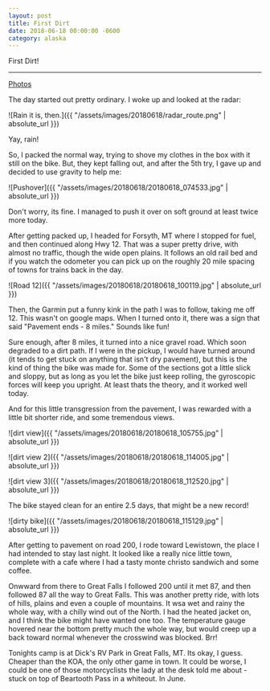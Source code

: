 ```yaml
---
layout: post
title: First Dirt
date: 2018-06-18 00:00:00 -0600
category: alaska
---
```


First Dirt!

---
<a href="https://www.flickr.com/photos/36630181@N06/sets/72157699214624985/">Photos</a>

The day started out pretty ordinary.  I woke up and looked at the radar:

![Rain it is, then.]({{ "/assets/images/20180618/radar_route.png" | absolute_url }})

Yay, rain!


So, I packed the normal way, trying to shove my clothes in the box with it still on the bike.  But, they kept falling out, and after the 5th try, I gave up and decided to use gravity to help me:


![Pushover]({{ "/assets/images/20180618/20180618_074533.jpg" | absolute_url }})


Don't worry, its fine.  I managed to push it over on soft ground at least twice more today.

After getting packed up, I headed for Forsyth, MT where I stopped for fuel, and then continued along Hwy 12.  That was a super pretty drive, with almost no traffic, though the wide open plains.  It follows an old rail bed and if you watch the odometer you can pick up on the roughly 20 mile spacing of towns for trains back in the day.


![Road 12]({{ "/assets/images/20180618/20180618_100119.jpg" | absolute_url }})


Then, the Garmin put a funny kink in the path I was to follow, taking me off 12.  This wasn't on google maps.  When I turned onto it, there was a sign that said "Pavement ends - 8 miles."  Sounds like fun!  

Sure enough, after 8 miles, it turned into a nice gravel road.  Which soon degraded to a dirt path.  If I were in the pickup, I would have turned around (it tends to get stuck on anything that isn't dry pavement), but this is the kind of thing the bike was made for.  Some of the sections got a little slick and sloppy, but as long as you let the bike just keep rolling, the gyroscopic forces will keep you upright.  At least thats the theory, and it worked well today.

And for this little transgression from the pavement, I was rewarded with a little bit shorter ride, and some tremendous views.


![dirt view]({{ "/assets/images/20180618/20180618_105755.jpg" | absolute_url }})


![dirt view 2]({{ "/assets/images/20180618/20180618_114005.jpg" | absolute_url }})

![dirt view 3]({{ "/assets/images/20180618/20180618_112520.jpg" | absolute_url }})

The bike stayed clean for an entire 2.5 days, that might be a new record!

![dirty bike]({{ "/assets/images/20180618/20180618_115129.jpg" | absolute_url }})


After getting to pavement on road 200, I rode toward Lewistown, the place I had intended to stay last night.  It looked like a really nice little town, complete with a cafe where I had a tasty monte christo sandwich and some coffee.

Onwward from there to Great Falls I followed 200 until it met 87, and then followed 87 all the way to Great Falls.  This was another pretty ride, with lots of hills, plains and even a couple of mountains.  It wsa wet and rainy the whole way, with a chilly wind out of the North.  I had the heated jacket on, and I think the bike might have wanted one too.  The temperature gauge hovered near the bottom pretty much the whole way, but would creep up a back toward normal whenever the crosswind was blocked.  Brr!

Tonights camp is at Dick's RV Park in Great Falls, MT.  Its okay, I guess.  Cheaper than the KOA, the only other game in town.  It could be worse, I could be one of those motorcyclists the lady at the desk told me about - stuck on top of Beartooth Pass in a whiteout.  In June.
